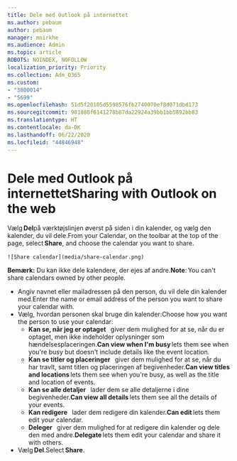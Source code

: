 ```yaml
---
title: Dele med Outlook på internettet
ms.author: pebaum
author: pebaum
manager: mnirkhe
ms.audience: Admin
ms.topic: article
ROBOTS: NOINDEX, NOFOLLOW
localization_priority: Priority
ms.collection: Adm_O365
ms.custom:
- "3800014"
- "5699"
ms.openlocfilehash: 51d5f20105d5598576fb2740070ef8d071dbd173
ms.sourcegitcommit: 981880f6141278b87da22924a39bb1bb5892bb83
ms.translationtype: HT
ms.contentlocale: da-DK
ms.lasthandoff: 06/22/2020
ms.locfileid: "44846948"
---
```

# <a name="sharing-with-outlook-on-the-web"></a><span data-ttu-id="5b3a4-102">Dele med Outlook på internettet</span><span class="sxs-lookup"><span data-stu-id="5b3a4-102">Sharing with Outlook on the web</span></span>

<span data-ttu-id="5b3a4-103">Vælg **Del**på værktøjslinjen øverst på siden i din kalender, og vælg den kalender, du vil dele.</span><span class="sxs-lookup"><span data-stu-id="5b3a4-103">From your Calendar, on the toolbar at the top of the page, select **Share**, and choose the calendar you want to share.</span></span>

    ![Share calendar](media/share-calendar.png)

<span data-ttu-id="5b3a4-104">**Bemærk:** Du kan ikke dele kalendere, der ejes af andre.</span><span class="sxs-lookup"><span data-stu-id="5b3a4-104">**Note**: You can't share calendars owned by other people.</span></span>

- <span data-ttu-id="5b3a4-105">Angiv navnet eller mailadressen på den person, du vil dele din kalender med.</span><span class="sxs-lookup"><span data-stu-id="5b3a4-105">Enter the name or email address of the person you want to share your calendar with.</span></span>
- <span data-ttu-id="5b3a4-106">Vælg, hvordan personen skal bruge din kalender:</span><span class="sxs-lookup"><span data-stu-id="5b3a4-106">Choose how you want the person to use your calendar:</span></span>
    - <span data-ttu-id="5b3a4-107">**Kan se, når jeg er optaget**   giver dem mulighed for at se, når du er optaget, men ikke indeholder oplysninger som hændelsesplaceringen.</span><span class="sxs-lookup"><span data-stu-id="5b3a4-107">**Can view when I'm busy** lets them see when you're busy but doesn't include details like the event location.</span></span>
    - <span data-ttu-id="5b3a4-108">**Kan se titler og placeringer**   giver dem mulighed for at se, når du har travlt, samt titlen og placeringen af begivenheder.</span><span class="sxs-lookup"><span data-stu-id="5b3a4-108">**Can view titles and locations** lets them see when you're busy, as well as the title and location of events.</span></span>
    - <span data-ttu-id="5b3a4-109">**Kan se alle detaljer**   lader dem se alle detaljerne i dine begivenheder.</span><span class="sxs-lookup"><span data-stu-id="5b3a4-109">**Can view all details** lets them see all the details of your events.</span></span>
    - <span data-ttu-id="5b3a4-110">**Kan redigere**   lader dem redigere din kalender.</span><span class="sxs-lookup"><span data-stu-id="5b3a4-110">**Can edit** lets them edit your calendar.</span></span>
    - <span data-ttu-id="5b3a4-111">**Deleger**   giver dem mulighed for at redigere din kalender og dele den med andre.</span><span class="sxs-lookup"><span data-stu-id="5b3a4-111">**Delegate** lets them edit your calendar and share it with others.</span></span>
- <span data-ttu-id="5b3a4-112">Vælg **Del**.</span><span class="sxs-lookup"><span data-stu-id="5b3a4-112">Select **Share**.</span></span>
